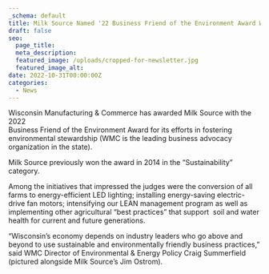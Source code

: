 ```yaml
---
_schema: default
title: Milk Source Named '22 Business Friend of the Environment Award Winner
draft: false
seo:
  page_title:
  meta_description:
  featured_image: /uploads/cropped-for-newsletter.jpg
  featured_image_alt:
date: 2022-10-31T00:00:00Z
categories:
  - News
---
```

Wisconsin Manufacturing & Commerce has awarded Milk Source with the 2022&nbsp;<br>Business Friend of the Environment Award for its efforts in fostering environmental stewardship (WMC is the leading business advocacy organization in the state).

Milk Source previously won the award in 2014 in the “Sustainability”&nbsp; category.

Among the initiatives that impressed the judges were the conversion of all farms to energy-efficient LED lighting; installing energy-saving electric-drive fan motors; intensifying our LEAN management program as well as implementing other agricultural “best practices” that support &nbsp;soil and water health for current and future generations.

“Wisconsin’s economy depends on industry leaders who go above and beyond to use sustainable and environmentally friendly business practices,” said WMC Director of Environmental & Energy Policy Craig Summerfield (pictured alongside Milk Source’s Jim Ostrom).&nbsp;<br>